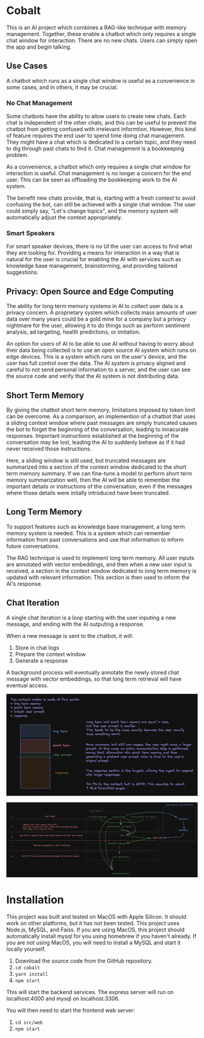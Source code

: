 # Cobalt

This is an AI project which combines a RAG-like technique with memory management. Together, these enable a chatbot which only requires a single chat window for interaction. There are no new chats. Users can simply open the app and begin talking.

## Use Cases

A chatbot which runs as a single chat window is useful as a convenience in some cases, and in others, it may be crucial.

### No Chat Management

Some chatbots have the ability to allow users to create new chats. Each chat is independent of the other chats, and this can be useful to prevent the chatbot from getting confused with irrelevant informtion. However, this kind of feature requires the end user to spend time doing chat management. They might have a chat which is dedicated to a certain topic, and they need to dig through past chats to find it. Chat management is a bookkeeping problem.

As a convenience, a chatbot which only requires a single chat window for interaction is useful. Chat management is no longer a concern for the end user. This can be seen as offloading the bookkeeping work to the AI system.

The benefit new chats provide, that is, starting with a fresh context to avoid confusing the bot, can still be achieved with a single chat window. The user could simply say, "Let's change topics", and the memory system will automatically adjust the context appropriately.

### Smart Speakers

For smart speaker devices, there is no UI the user can access to find what they are looking for. Providing a means for interaction in a way that is natural for the user is crucial for enabling the AI with services such as knowledge base management, brainstorming, and providing tailored suggestions.

## Privacy: Open Source and Edge Computing

The ability for long term memory systems in AI to collect user data is a privacy concern. A proprietary system which collects mass amounts of user data over many years could be a gold mine for a company but a privacy nightmare for the user, allowing it to do things such as perform sentiment analysis, ad targeting, health predictions, or imitation.

An option for users of AI to be able to use AI without having to worry about their data being collected is to use an open source AI system which runs on edge devices. This is a system which runs on the user's device, and the user has full control over the data. The AI system is privacy aligned and careful to not send personal information to a server, and the user can see the source code and verify that the AI system is not distributing data.

## Short Term Memory

By giving the chatbot short term memory, limitations imposed by token limit can be overcome. As a comparison, an implemention of a chatbot that uses a sliding context window where past messages are simply truncated causes the bot to forget the beginning of the conversation, leading to innacurate responses. Important instructions established at the beginning of the conversation may be lost, leading the AI to suddenly behave as if it had never received those instructions. 

Here, a sliding window is still used, but truncated messages are summarized into a section of the context window dedicated to the short term memory summary. If we can fine-tune a model to perform short term memory summarization well, then the AI will be able to remember the important details or instructions of the conversation, even if the messages where those details were initally introduced have been truncated.

## Long Term Memory

To support features such as knowledge base management, a long term memory system is needed. This is a system which can remember information from past conversations and use that information to inform future conversations.

The RAG technique is used to implement long term memory. All user inputs are annotated with vector embeddings, and then when a new user input is received, a section in the context window dedicated to long term memory is updated with relevant information. This section is then used to inform the AI's response.

## Chat Iteration

A single chat iteration is a loop starting with the user inputing a new message, and ending with the AI outputing a response.

When a new message is sent to the chatbot, it will:
1. Store in chat logs
2. Prepare the context window
3. Generate a response

A background process will eventually annotate the newly stored chat message with vector embeddings, so that long term retrieval will have eventual access.

![Context Segmentation](/docs/context-segmentation.png)

![RAG with Memory](/docs/rag-with-memory.png)

# Installation

This project was built and tested on MacOS with Apple Silicon. It should work on other platforms, but it has not been tested. This project uses Node.js, MySQL, and Faiss. If you are using MacOS, this project should automatically install mysql for you using homebrew if you haven't already. If you are not using MacOS, you will need to install a MySQL and start it locally yourself.

1. Download the source code from the GitHub repository.
2. `cd cobalt`
3. `yarn install`
4. `npm start`

This will start the backend services. The express server will run on localhost:4000 and mysql on localhost:3306.

You will then need to start the frontend web server:

1. `cd src/web`
2. `npm start`